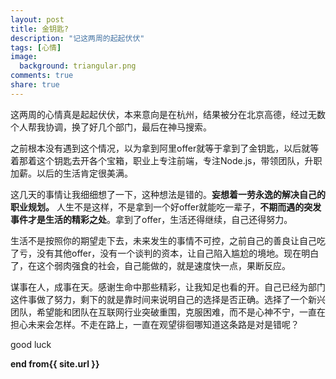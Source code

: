 ```yaml
---
layout: post
title: 金钥匙?
description: "记这两周的起起伏伏"
tags: [心情]
image:
  background: triangular.png
comments: true
share: true
---
```


这两周的心情真是起起伏伏，本来意向是在杭州，结果被分在北京高德，经过无数个人帮我协调，换了好几个部门，最后在神马搜索。

之前根本没有遇到这个情况，以为拿到阿里offer就等于拿到了金钥匙，以后就等着那着这个钥匙去开各个宝箱，职业上专注前端，专注Node.js，带领团队，升职加薪。以后的生活肯定很美满。

这几天的事情让我细细想了一下，这种想法是错的。<strong>妄想着一劳永逸的解决自己的职业规划。</strong> 人生不是这样，不是拿到一个好offer就能吃一辈子，<strong>不期而遇的突发事件才是生活的精彩之处</strong>。拿到了offer，生活还得继续，自己还得努力。


生活不是按照你的期望走下去，未来发生的事情不可控，之前自己的善良让自己吃了亏，没有其他offer，没有一个谈判的资本，让自己陷入尴尬的境地。现在明白了，在这个弱肉强食的社会，自己能做的，就是速度快一点，果断反应。


谋事在人，成事在天。感谢生命中那些精彩，让我知足也看的开。自己已经为部门这件事做了努力，剩下的就是靠时间来说明自己的选择是否正确。选择了一个新兴团队，希望能和团队在互联网行业突破重围，克服困难，而不是心神不宁，一直在担心未来会怎样。不走在路上，一直在观望徘徊哪知道这条路是对是错呢？

good luck

<strong>end from{{ site.url }}</strong>